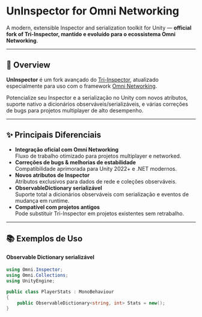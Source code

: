 # UnInspector for Omni Networking

A modern, extensible Inspector and serialization toolkit for Unity — **official fork of Tri-Inspector, mantido e evoluído para o ecossistema Omni Networking**.

---

## 🚀 Overview

**UnInspector** é um fork avançado do [Tri-Inspector](https://github.com/codewriter-packages/Tri-Inspector), atualizado especialmente para uso com o framework [Omni Networking](https://github.com/seu-omni-networking-link).

Potencialize seu Inspector e a serialização no Unity com novos atributos, suporte nativo a dicionários observáveis/serializáveis, e várias correções de bugs para projetos multiplayer de alto desempenho.

---

## ✨ Principais Diferenciais

- **Integração oficial com Omni Networking**  
  Fluxo de trabalho otimizado para projetos multiplayer e networked.
- **Correções de bugs & melhorias de estabilidade**  
  Compatibilidade aprimorada para Unity 2022+ e .NET modernos.
- **Novos atributos de Inspector**  
  Atributos exclusivos para dados de rede e coleções observáveis.
- **ObservableDictionary serializável**  
  Suporte total a dicionários observáveis com serialização e eventos de mudança em runtime.
- **Compatível com projetos antigos**  
  Pode substituir Tri-Inspector em projetos existentes sem retrabalho.

---

## 📚 Exemplos de Uso

#### Observable Dictionary serializável

```csharp
using Omni.Inspector;
using Omni.Collections;
using UnityEngine;

public class PlayerStats : MonoBehaviour
{
    public ObservableDictionary<string, int> Stats = new();
}
